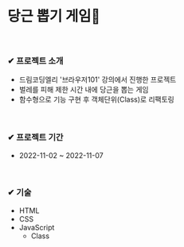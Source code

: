    # 당근 뽑기 게임🥕
   
   <br/>
   
   ### ✔ 프로젝트 소개
   <ul>
   <li>드림코딩엘리 '브라우저101' 강의에서 진행한 프로젝트</li>
   <li>벌레를 피해 제한 시간 내에 당근을 뽑는 게임</li>
   <li>함수형으로 기능 구현 후 객체단위(Class)로 리팩토링</li>
   </ul>
   
   <br/>
      
   ### ✔ 프로젝트 기간
   <ul>
   <li>2022-11-02 ~ 2022-11-07</li>
   </ul>
   
   <br/>
      
   ### ✔ 기술
   <ul>
   <li>HTML</li>
   <li>CSS</li>
   <li>JavaScript
      <ul>
         <li>Class</ul>
      </ul>
   </li>
   </ul>
